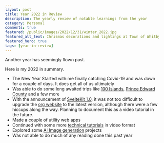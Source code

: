 ```yaml
---
layout: post
title: Year 2022 in Review
description: The yearly review of notable learnings from the year
category: Personal
comments: true
featured: /public/images/2022/12/31/winter_2022.jpg
featured_alt_text: Chrismas decorations and lightings at Town of Whitby Municipal Building
featured_hero: true
tags: [year-in-review]
---
```

Another year has seemingly flown past.

<!-- more -->

Here is my 2022 in summary.  

 * The New Year Started with me finally catching Covid-19 and was down for a couple of days. It does get all of us ultimately
 * Was able to do some long awaited trips like [100 Islands](https://www.localguidesconnect.com/t5/General-Discussion/Day-trip-to-1000-Islands-Ontario/m-p/3487887), [Prince Edward County](https://www.localguidesconnect.com/t5/General-Discussion/One-day-trip-to-Prince-Edward-County-Ontario/td-p/3440657) and a few more
 * With the announcement of [SvelteKit 1.0](https://svelte.dev/blog/announcing-sveltekit-1.0), it was not too difficult to upgrade the [org website](https://ae-app-labs.github.io/) to the latest version, although there were a few hiccups along the way. Planning to document this as a video tutorial in the future.
 * Made a couple of utility web apps
 * Continued with some more [technical tutorials](https://www.midhunhk.com/learning/2022/08/15/animated-hero-background/) in video format
 * Explored some [AI Image generation](https://www.midhunhk.com/learning/2022/12/16/exploring-ai-image-generator/) projects
 * Was not able to do much of any reading done this past year


